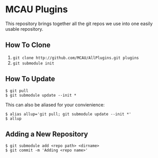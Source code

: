 # MCAU Plugins

This repository brings together all the git repos we use into one easily usable
repository.

## How To Clone

1. `git clone http://github.com/MCAU/AllPlugins.git plugins`
2. `git submodule init`

## How To Update

	$ git pull
	$ git submodule update --init *

This can also be aliased for your convienience:

    $ alias allup='git pull; git submodule update --init *'
	$ allup

## Adding a New Repository

	$ git submodule add <repo path> <dirname>
	$ git commit -m 'Adding <repo name>'